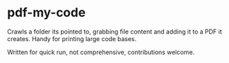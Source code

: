 # pdf-my-code
Crawls a folder its pointed to, grabbing file content and adding it to a PDF it creates. Handy for printing large code bases. 

Written for quick run, not comprehensive, contributions welcome.
